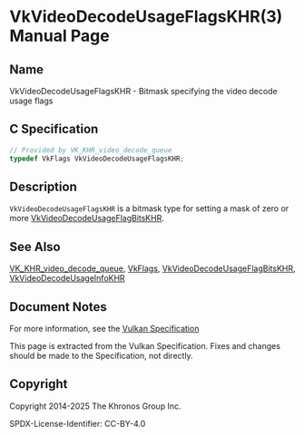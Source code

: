 # VkVideoDecodeUsageFlagsKHR(3) Manual Page

## Name

VkVideoDecodeUsageFlagsKHR - Bitmask specifying the video decode usage flags



## [](#_c_specification)C Specification

```c++
// Provided by VK_KHR_video_decode_queue
typedef VkFlags VkVideoDecodeUsageFlagsKHR;
```

## [](#_description)Description

`VkVideoDecodeUsageFlagsKHR` is a bitmask type for setting a mask of zero or more [VkVideoDecodeUsageFlagBitsKHR](https://registry.khronos.org/vulkan/specs/latest/man/html/VkVideoDecodeUsageFlagBitsKHR.html).

## [](#_see_also)See Also

[VK\_KHR\_video\_decode\_queue](https://registry.khronos.org/vulkan/specs/latest/man/html/VK_KHR_video_decode_queue.html), [VkFlags](https://registry.khronos.org/vulkan/specs/latest/man/html/VkFlags.html), [VkVideoDecodeUsageFlagBitsKHR](https://registry.khronos.org/vulkan/specs/latest/man/html/VkVideoDecodeUsageFlagBitsKHR.html), [VkVideoDecodeUsageInfoKHR](https://registry.khronos.org/vulkan/specs/latest/man/html/VkVideoDecodeUsageInfoKHR.html)

## [](#_document_notes)Document Notes

For more information, see the [Vulkan Specification](https://registry.khronos.org/vulkan/specs/latest/html/vkspec.html#VkVideoDecodeUsageFlagsKHR)

This page is extracted from the Vulkan Specification. Fixes and changes should be made to the Specification, not directly.

## [](#_copyright)Copyright

Copyright 2014-2025 The Khronos Group Inc.

SPDX-License-Identifier: CC-BY-4.0